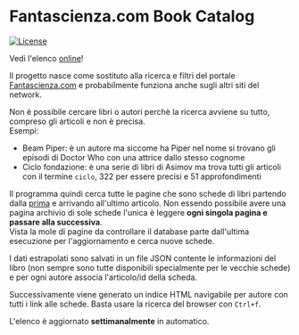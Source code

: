 # Fantascienza.com Book Catalog
[![License](https://img.shields.io/badge/License-GPL%20v3-blue.svg)](http://www.gnu.org/licenses/gpl-3.0)   

Vedi l'elenco [online](http://mte90.tech/fantascienza.com-book-catalog/)!

Il progetto nasce come sostituto alla ricerca e filtri del portale [Fantascienza.com](https://fantascienza.com/) e probabilmente funziona anche sugli altri siti del network.

Non è possibile cercare libri o autori perchè la ricerca avviene su tutto, compreso gli articoli e non è precisa.  
Esempi: 

* Beam Piper: è un autore ma siccome ha Piper nel nome si trovano gli episodi di Doctor Who con una attrice dallo stesso cognome
* Ciclo fondazione: è una serie di libri di Asimov ma trova tutti gli articoli con il termine `ciclo`, 322 per essere precisi e 51 approfondimenti

Il programma quindi cerca tutte le pagine che sono schede di libri partendo dalla [prima](https://www.fantascienza.com/1006/blu-profondo) e arrivando all'ultimo articolo. Non essendo possibile avere una pagina archivio di sole schede l'unica è leggere **ogni singola pagina e passare alla successiva**.  
Vista la mole di pagine da controllare il database parte dall'ultima esecuzione per l'aggiornamento e cerca nuove schede.

I dati estrapolati sono salvati in un file JSON contente le informazioni del libro (non sempre sono tutte disponibili specialmente per le vecchie schede) e per ogni autore associa l'articolo/id della scheda.

Successivamente viene generato un indice HTML navigabile per autore con tutti i link alle schede. Basta usare la ricerca del browser con `Ctrl+f`.

L'elenco è aggiornato **settimanalmente** in automatico.